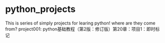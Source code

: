 # python_projects
This is series of simply projects for learing python!
where are they come from?
project001: python基础教程（第2版：修订版）第20章：项目1：即时标记
